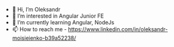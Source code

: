 - 👋 Hi, I’m Oleksandr
- 👀 I’m interested in Angular Junior FE
- 🌱 I’m currently learning Angular, NodeJs
- 📫 How to reach me - https://www.linkedin.com/in/oleksandr-moisieienko-b39a52238/
